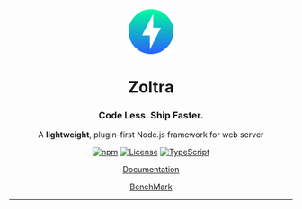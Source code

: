 <div align='center'>
  <img alt="Zoltra" src='./zoltrajs-logo.png' width="80" height="80" style="max-width:100%;" />
  <h1>Zoltra</h1>
  <h3>Code Less. Ship Faster.</h3>
  <p>A <strong>lightweight</strong>, plugin-first Node.js framework for web server</p>
  
  [![npm](https://img.shields.io/npm/v/zoltrajs?color=2962FF)](https://www.npmjs.com/package/zoltra)
  [![License](https://img.shields.io/badge/license-MIT-6200EA)](LICENSE)
  [![TypeScript](https://img.shields.io/badge/%3C%2F%3E-TypeScript-007ACC)](https://www.typescriptlang.org/)

[Documentation]()

[BenchMark]()

</div>

---
